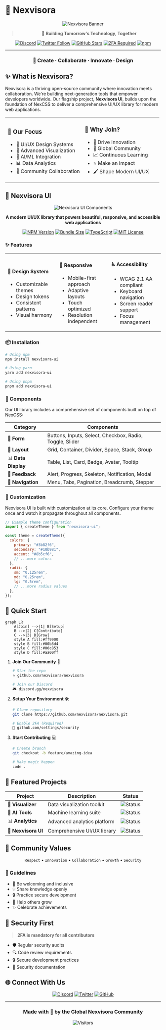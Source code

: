 # 🌟 Nexvisora

<div align="center">
  
![Nexvisora Banner](https://via.placeholder.com/800x200/0A2647/FFFFFF?text=Welcome+to+Nexvisora)

> 🚀 **Building Tomorrow's Technology, Together**

[![Discord](https://img.shields.io/discord/1234567890?color=7289DA&label=Discord&logo=discord&logoColor=white)](https://discord.gg/zM4w9hbP)
[![Twitter Follow](https://img.shields.io/twitter/follow/nexvisora?style=social)](https://twitter.com/nexvisora)
[![GitHub Stars](https://img.shields.io/github/stars/nexvisora/nexvisora?style=social)](https://github.com/nexvisora/nexvisora)
[![2FA Required](https://img.shields.io/badge/2FA-Required-red)](https://docs.github.com/authentication/securing-your-account-with-two-factor-authentication-2fa)
[![npm](https://img.shields.io/npm/v/nexvisora-ui?color=cb3837&logo=npm)](https://www.npmjs.com/package/nexvisora-ui)

---

### 🌈 **Create · Collaborate · Innovate · Design**

</div>

## ✨ What is Nexvisora?

Nexvisora is a thriving open-source community where innovation meets collaboration. We're building next-generation tools that empower developers worldwide. Our flagship project, **Nexvisora UI**, builds upon the foundation of NexCSS to deliver a comprehensive UI/UX library for modern web applications.

<table>
<tr>
<td width="50%">

### 🎯 Our Focus

- 🎨 UI/UX Design Systems
- 🔮 Advanced Visualization
- 🤖 AI/ML Integration
- 📊 Data Analytics
- 🔗 Community Collaboration

</td>
<td width="50%">

### 🌱 Why Join?

- 🚀 Drive Innovation
- 🤝 Global Community
- 📈 Continuous Learning
- ⭐ Make an Impact
- 🖌️ Shape Modern UI/UX

</td>
</tr>
</table>

## 🎨 Nexvisora UI

<div align="center">

![Nexvisora UI Components](https://via.placeholder.com/800x300/172554/FFFFFF?text=Nexvisora+UI+Components)

**A modern UI/UX library that powers beautiful, responsive, and accessible web applications**

[![NPM Version](https://img.shields.io/npm/v/nexvisora-ui?style=flat-square)](https://www.npmjs.com/package/nexvisora-ui)
[![Bundle Size](https://img.shields.io/bundlephobia/minzip/nexvisora-ui?style=flat-square&label=bundle%20size)](https://bundlephobia.com/package/nexvisora-ui)
[![TypeScript](https://img.shields.io/badge/TypeScript-Ready-blue?style=flat-square)](https://www.typescriptlang.org/)
[![MIT License](https://img.shields.io/badge/license-MIT-green?style=flat-square)](https://github.com/nexvisora/nexvisora/blob/main/LICENSE)

</div>

### ✨ Features

<table>
<tr>
<td width="33%">
<h4>🎨 Design System</h4>
<ul>
<li>Customizable themes</li>
<li>Design tokens</li>
<li>Consistent patterns</li>
<li>Visual harmony</li>
</ul>
</td>
<td width="33%">
<h4>📱 Responsive</h4>
<ul>
<li>Mobile-first approach</li>
<li>Adaptive layouts</li>
<li>Touch optimized</li>
<li>Resolution independent</li>
</ul>
</td>
<td width="33%">
<h4>♿ Accessibility</h4>
<ul>
<li>WCAG 2.1 AA compliant</li>
<li>Keyboard navigation</li>
<li>Screen reader support</li>
<li>Focus management</li>
</ul>
</td>
</tr>
</table>

### 📦 Installation

```bash
# Using npm
npm install nexvisora-ui

# Using yarn
yarn add nexvisora-ui

# Using pnpm
pnpm add nexvisora-ui
```

### 🧩 Components

Our UI library includes a comprehensive set of components built on top of NexCSS:

<div align="center">

| Category            | Components                                               |
| ------------------- | -------------------------------------------------------- |
| 📝 **Form**         | Buttons, Inputs, Select, Checkbox, Radio, Toggle, Slider |
| 🧩 **Layout**       | Grid, Container, Divider, Space, Stack, Group            |
| 📊 **Data Display** | Table, List, Card, Badge, Avatar, Tooltip                |
| 🔔 **Feedback**     | Alert, Progress, Skeleton, Notification, Modal           |
| 🧭 **Navigation**   | Menu, Tabs, Pagination, Breadcrumb, Stepper              |

</div>

### 💄 Customization

Nexvisora UI is built with customization at its core. Configure your theme once and watch it propagate throughout all components.

```js
// Example theme configuration
import { createTheme } from "nexvisora-ui";

const theme = createTheme({
  colors: {
    primary: "#3b82f6",
    secondary: "#10b981",
    accent: "#8b5cf6",
    // ...more colors
  },
  radii: {
    sm: "0.125rem",
    md: "0.25rem",
    lg: "0.5rem",
    // ...more radius values
  },
});
```

## 🚀 Quick Start

```mermaid
graph LR
    A[Join] -->|1| B[Setup]
    B -->|2| C[Contribute]
    C -->|3| D[Grow]
    style A fill:#ff9900
    style B fill:#00b8d4
    style C fill:#00c853
    style D fill:#aa00ff
```

1. **Join Our Community** 🤝

   ```bash
   # Star the repo
   ⭐ github.com/nexvisora/nexvisora

   # Join our Discord
   🎮 discord.gg/nexvisora
   ```

2. **Setup Your Environment** 🛠️

   ```bash
   # Clone repository
   git clone https://github.com/nexvisora/nexvisora.git

   # Enable 2FA (Required)
   🔐 github.com/settings/security
   ```

3. **Start Contributing** 💻

   ```bash
   # Create branch
   git checkout -b feature/amazing-idea

   # Make magic happen
   code .
   ```

## 🎨 Featured Projects

<div align="center">

| Project             | Description                 | Status                                                        |
| ------------------- | --------------------------- | ------------------------------------------------------------- |
| 🎯 **Visualizer**   | Data visualization toolkit  | ![Status](https://img.shields.io/badge/status-active-success) |
| 🤖 **AI Tools**     | Machine learning suite      | ![Status](https://img.shields.io/badge/status-beta-blue)      |
| 📊 **Analytics**    | Advanced analytics platform | ![Status](https://img.shields.io/badge/status-planned-yellow) |
| 🎨 **Nexvisora UI** | Comprehensive UI/UX library | ![Status](https://img.shields.io/badge/status-active-success) |

</div>

## 🌈 Community Values

<div align="center">

`Respect` • `Innovation` • `Collaboration` • `Growth` • `Security`

</div>

### 📜 Guidelines

- 🤝 Be welcoming and inclusive
- 💡 Share knowledge openly
- 🔒 Practice secure development
- 🌱 Help others grow
- ✨ Celebrate achievements

## 🔐 Security First

> **2FA is mandatory for all contributors**

- 🛡️ Regular security audits
- 🔍 Code review requirements
- 🔒 Secure development practices
- 📝 Security documentation

## 🌐 Connect With Us

<div align="center">

[![Discord](https://img.shields.io/badge/Discord-%237289DA.svg?style=for-the-badge&logo=discord&logoColor=white)](https://discord.gg/nexvisora)
[![Twitter](https://img.shields.io/badge/Twitter-%231DA1F2.svg?style=for-the-badge&logo=Twitter&logoColor=white)](https://twitter.com/nexvisora)
[![GitHub](https://img.shields.io/badge/github-%23121011.svg?style=for-the-badge&logo=github&logoColor=white)](https://github.com/nexvisora)

</div>

---

<div align="center">

### Made with 💖 by the Global Nexvisora Community

![Visitors](https://visitor-badge.laobi.icu/badge?page_id=nexvisora.nexvisora)

</div>

